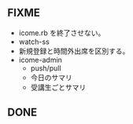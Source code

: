 ## FIXME

* icome.rb を終了させない。
* watch-ss
* 新規登録と時間外出席を区別する。
* icome-admin
    * push/pull
    * 今日のサマリ
    * 受講生ごとサマリ

## DONE
